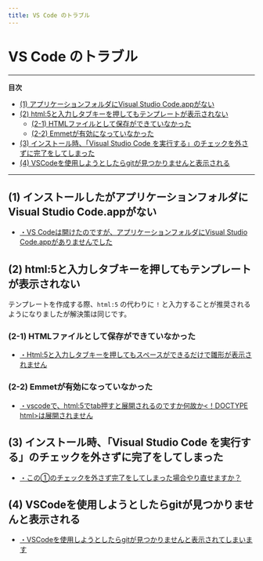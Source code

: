```yaml
---
title: VS Code のトラブル
---
```


# VS Code のトラブル

---
**目次**
- [(1) アプリケーションフォルダにVisual Studio Code.appがない](#1)
- [(2) html:5と入力しタブキーを押してもテンプレートが表示されない](#2)
  - [(2-1) HTMLファイルとして保存ができていなかった](#2-1)
  - [(2-2) Emmetが有効になっていなかった](#2-2)
- [(3) インストール時、「Visual Studio Code を実行する」のチェックを外さずに完了をしてしまった](#3)
- [(4) VSCodeを使用しようとしたらgitが見つかりませんと表示される](#4)
---

## (1) インストールしたがアプリケーションフォルダにVisual Studio Code.appがない <a id="1"></a>

- [・VS Codeは開けたのですが、アプリケーションフォルダにVisual Studio Code.appがありませんでした](https://www.nnn.ed.nico/questions/28434)

## (2) html:5と入力しタブキーを押してもテンプレートが表示されない <a id="2"></a>

テンプレートを作成する際、`html:5` の代わりに `!` と入力することが推奨されるようになりましたが解決策は同じです。

### (2-1) HTMLファイルとして保存ができていなかった <a id="2-1"></a>

- [・Html:5と入力しタブキーを押してもスペースができるだけで雛形が表示されません](https://www.nnn.ed.nico/questions/27181)

### (2-2) Emmetが有効になっていなかった <a id="2-2"></a>

- [・vscodeで、html:5でtab押すと展開されるのですか何故か<！DOCTYPE html>は展開されません](https://www.nnn.ed.nico/questions/27330)

## (3) インストール時、「Visual Studio Code を実行する」のチェックを外さずに完了をしてしまった <a id="3"></a>

- [・この①のチェックを外さず完了をしてしまった場合やり直せますか？](https://www.nnn.ed.nico/questions/24568)

## (4) VSCodeを使用しようとしたらgitが見つかりませんと表示される <a id="4"></a>

- [・VSCodeを使用しようとしたらgitが見つかりませんと表示されてしまいます](https://www.nnn.ed.nico/questions/23518)
